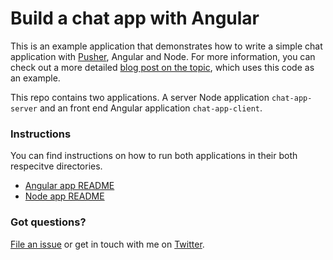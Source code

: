 # Build a chat app with Angular

This is an example application that demonstrates how to write a simple chat application with [Pusher](https://pusher.com/), Angular and Node. For more information, you can check out a more detailed [blog post on the topic](https://pusher.com/tutorials/chat-angular/), which uses this code as an example.

This repo contains two applications. A server Node application `chat-app-server` and an front end Angular application `chat-app-client`.

### Instructions
You can find instructions on how to run both applications in their both respecitve directories.
- [Angular app README](https://github.com/kirjai/pusher-chat-app/tree/master/chat-app-client)
- [Node app README](https://github.com/kirjai/pusher-chat-app/tree/master/chat-app-server)

### Got questions?
[File an issue](https://github.com/kirjai/pusher-chat-app/issues/new) or get in touch with me on [Twitter](https://twitter.com/kirjai).
